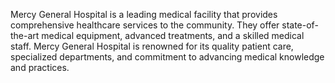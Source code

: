 Mercy General Hospital is a leading medical facility that provides comprehensive healthcare services to the community. They offer state-of-the-art medical equipment, advanced treatments, and a skilled medical staff. Mercy General Hospital is renowned for its quality patient care, specialized departments, and commitment to advancing medical knowledge and practices.